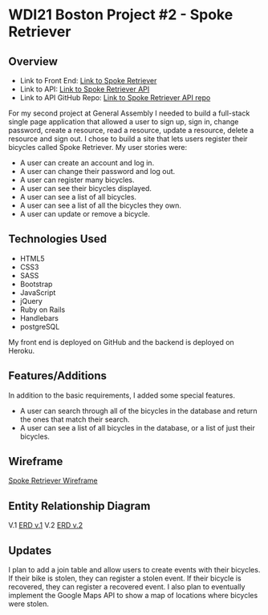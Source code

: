 # WDI21 Boston Project \#2 - Spoke Retriever

## Overview
- Link to Front End:
[Link to Spoke Retriever](https://derekbmcintire.github.io/bike-registry-front-end/)
- Link to API:
[Link to Spoke Retriever API](https://aqueous-brook-70100.herokuapp.com/)
- Link to API GitHub Repo:
[Link to Spoke Retriever API repo](https://github.com/derekbmcintire/bike-registry-back-end)

For my second project at General Assembly I needed to build  a full-stack single page application that allowed a user to sign up, sign in, change password, create a resource, read a resource, update a resource, delete a resource and sign out. I chose to build a site that lets users register their bicycles called Spoke Retriever. My user stories were:

- A user can create an account and log in.
- A user can change their password and log out.
- A user can register many bicycles.
- A user can see their bicycles displayed.
- A user can see a list of all bicycles.
- A user can see a list of all the bicycles they own.
- A user can update or remove a bicycle.

## Technologies Used

- HTML5
- CSS3
- SASS
- Bootstrap
- JavaScript
- jQuery
- Ruby on Rails
- Handlebars
- postgreSQL

My front end is deployed on GitHub and the backend is deployed on Heroku.

## Features/Additions

In addition to the basic requirements, I added some special features.

- A user can search through all of the bicycles in the database and return the ones that match their search.
- A user can see a list of all bicycles in the database, or a list of just their bicycles.

## Wireframe
[Spoke Retriever Wireframe](https://c1.staticflickr.com/5/4538/23906244027_eeca8a2e9e.jpg)

## Entity Relationship Diagram
V.1
[ERD v.1](https://c1.staticflickr.com/5/4556/38786592582_2cd506a8c3.jpg)
V.2
[ERD v.2](https://c1.staticflickr.com/5/4561/38786592192_be3f51508a.jpg)

## Updates
I plan to add a join table and allow users to create events with their bicycles.  If their bike is stolen, they can register a stolen event.  If their bicycle is recovered, they can register a recovered event.  I also plan to eventually implement the Google Maps API to show a map of locations where bicycles were stolen.
